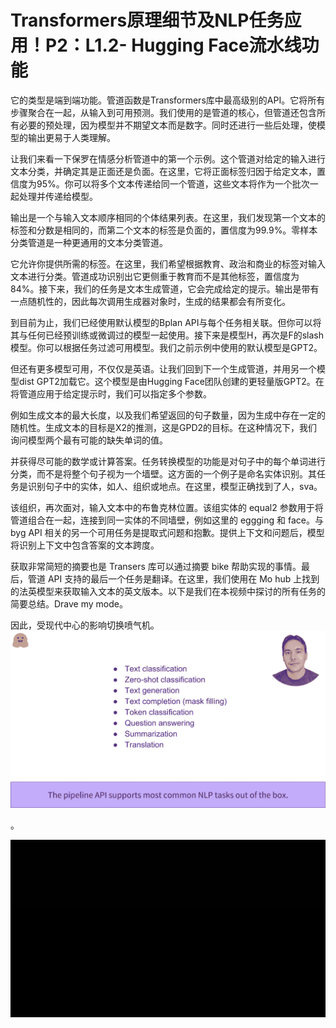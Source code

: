 # Transformers原理细节及NLP任务应用！P2：L1.2- Hugging Face流水线功能 

它的类型是端到端功能。管道函数是Transformers库中最高级别的API。它将所有步骤聚合在一起，从输入到可用预测。我们使用的是管道的核心，但管道还包含所有必要的预处理，因为模型并不期望文本而是数字。同时还进行一些后处理，使模型的输出更易于人类理解。

让我们来看一下保罗在情感分析管道中的第一个示例。这个管道对给定的输入进行文本分类，并确定其是正面还是负面。在这里，它将正面标签归因于给定文本，置信度为95%。你可以将多个文本传递给同一个管道，这些文本将作为一个批次一起处理并传递给模型。

输出是一个与输入文本顺序相同的个体结果列表。在这里，我们发现第一个文本的标签和分数是相同的，而第二个文本的标签是负面的，置信度为99.9%。零样本分类管道是一种更通用的文本分类管道。

它允许你提供所需的标签。在这里，我们希望根据教育、政治和商业的标签对输入文本进行分类。管道成功识别出它更侧重于教育而不是其他标签，置信度为84%。接下来，我们的任务是文本生成管道，它会完成给定的提示。输出是带有一点随机性的，因此每次调用生成器对象时，生成的结果都会有所变化。

到目前为止，我们已经使用默认模型的Bplan API与每个任务相关联。但你可以将其与任何已经预训练或微调过的模型一起使用。接下来是模型H，再次是F的slash模型。你可以根据任务过滤可用模型。我们之前示例中使用的默认模型是GPT2。

但还有更多模型可用，不仅仅是英语。让我们回到下一个生成管道，并用另一个模型dist GPT2加载它。这个模型是由Hugging Face团队创建的更轻量版GPT2。在将管道应用于给定提示时，我们可以指定多个参数。

例如生成文本的最大长度，以及我们希望返回的句子数量，因为生成中存在一定的随机性。生成文本的目标是X2的推测，这是GPD2的目标。在这种情况下，我们询问模型两个最有可能的缺失单词的值。

并获得尽可能的数学或计算答案。任务转换模型的功能是对句子中的每个单词进行分类，而不是将整个句子视为一个墙壁。这方面的一个例子是命名实体识别。其任务是识别句子中的实体，如人、组织或地点。在这里，模型正确找到了人，sva。

该组织，再次面对，输入文本中的布鲁克林位置。该组实体的 equal2 参数用于将管道组合在一起，连接到同一实体的不同墙壁，例如这里的 eggging 和 face。与 byg API 相关的另一个可用任务是提取式问题和抱歉。提供上下文和问题后，模型将识别上下文中包含答案的文本跨度。

获取非常简短的摘要也是 Transers 库可以通过摘要 bike 帮助实现的事情。最后，管道 API 支持的最后一个任务是翻译。在这里，我们使用在 Mo hub 上找到的法英模型来获取输入文本的英文版本。以下是我们在本视频中探讨的所有任务的简要总结。Drave my mode。

因此，受现代中心的影响切换喷气机。![](img/26a82ad66929f50aa4d393256dcbc298_1.png)

。

![](img/26a82ad66929f50aa4d393256dcbc298_3.png)
